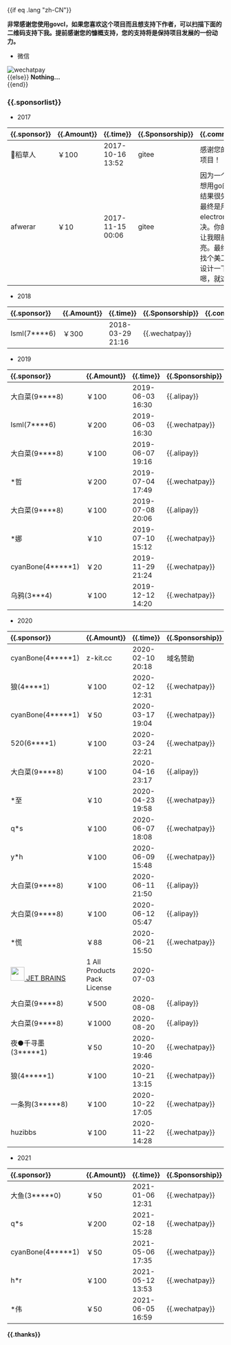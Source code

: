 
{{if eq .lang "zh-CN"}}

**非常感谢您使用govcl，如果您喜欢这个项目而且想支持下作者，可以扫描下面的二维码支持下我。提前感谢您的慷概支持，您的支持将是保持项目发展的一份动力。**   

* 微信  

![wechatpay](/assets/images/wechatpay.jpg)  
{{else}}
**Nothing...**  
{{end}}

### {{.sponsorlist}}  

* 2017  

| {{.sponsor}}    | {{.Amount}}    | {{.time}} | {{.Sponsorship}} | {{.comment}} |  
| :------ | :------ | :----    | :----  | :---- |   
| 稻草人 | ￥100 | 2017-10-16 13:52 |  gitee | 感谢您的开源项目！ |  
| afwerar | ￥10 | 2017-11-15 00:06 |  gitee | 因为一个项目想用go的ui，结果很失望，<br />最终是用electron解决。你的项目让我眼前一亮。最终希望找个美工好好设计一下。嗯，就这样。 |  

* 2018  

| {{.sponsor}}    | {{.Amount}}    | {{.time}} | {{.Sponsorship}} | {{.comment}} |  
| :------ | :------ | :----    | :----  | :---- |   
| Isml(7****6) | ￥300 | 2018-03-29 21:16 |  {{.wechatpay}} |  |  

* 2019  

| {{.sponsor}}    | {{.Amount}}    | {{.time}} | {{.Sponsorship}} | {{.comment}} |  
| :------ | :------ | :----    | :----  | :---- |   
| 大白菜(9****8) | ￥100 | 2019-06-03 16:30 |  {{.alipay}} |  |  
| Isml(7****6) | ￥200 | 2019-06-03 16:30 |  {{.wechatpay}} |  |    
| 大白菜(9****8) | ￥100 | 2019-06-07 19:16 |  {{.alipay}} |  |  
| *哲 | ￥200 | 2019-07-04 17:49 |  {{.wechatpay}} | govcl很棒！加油!  |  
| 大白菜(9****8) | ￥100 | 2019-07-08 20:06 |  {{.alipay}} |  |  
| *娜 | ￥10 | 2019-07-10 15:12 |  {{.wechatpay}} |  |  
| cyanBone(4*****1)| ￥20 | 2019-11-29 21:24 |  {{.wechatpay}} |  |  
| 乌鸦(3***4)| ￥100 | 2019-12-12 14:20 |  {{.wechatpay}} |  |  

* 2020  

| {{.sponsor}}    | {{.Amount}}    | {{.time}} | {{.Sponsorship}} | {{.comment}} |  
| :------ | :------ | :----    | :----  | :---- |   
| cyanBone(4*****1)| z-kit.cc | 2020-02-10 20:18 |  域名赞助   |  |  
| 狼(4****1) | ￥100 | 2020-02-12 12:31 |  {{.wechatpay}}   |  |  
| cyanBone(4*****1)| ￥50 | 2020-03-17 19:04 |  {{.wechatpay}} |  |  
| 520(6****1)| ￥100 | 2020-03-24 22:21 |  {{.wechatpay}} |  太棒棒了 |  
| 大白菜(9****8)| ￥100 | 2020-04-16 23:17 |  {{.alipay}} |   |  
| *至 | ￥10 | 2020-04-23 19:58 |  {{.wechatpay}} | Govcl好用  |  
| q*s | ￥100 | 2020-06-07 18:08 |  {{.wechatpay}} | 群主动作好快！  |  
| y*h | ￥100 | 2020-06-09 15:48 |  {{.wechatpay}} | 群主牛逼  |  
| 大白菜(9****8) | ￥100 | 2020-06-11 21:50 |  {{.alipay}} |   |  
| 大白菜(9****8) | ￥100 | 2020-06-12 05:47 |  {{.alipay}} |   |    
| *慌 | ￥88 | 2020-06-21 15:50 |  {{.wechatpay}} |   |  
| [<img height="32" src="/assets/images/jetbrains.png"> JET BRAINS](https://www.jetbrains.com/?from=govcl) | 1 All Products Pack License | 2020-07-03 |   |   |  
| 大白菜(9****8) | ￥500 | 2020-08-08 |  {{.alipay}} |   |    
| 大白菜(9****8) | ￥1000 | 2020-08-20 |  {{.alipay}} |   |    
| 夜●千寻墨(3*****1)| ￥50 | 2020-10-20 19:46 |  {{.wechatpay}} |  感谢群主大佬 |  
| 狼(4*****1) | ￥100 | 2020-10-21 13:15 |  {{.wechatpay}} |   |  
| 一条狗(3*****8) | ￥100 | 2020-10-22 17:05 |  {{.wechatpay}} | 小小心意支持群主大人  |  
| huzibbs | ￥100 | 2020-11-22 14:28 |  {{.wechatpay}} |   |  

* 2021  

| {{.sponsor}}    | {{.Amount}}    | {{.time}} | {{.Sponsorship}} | {{.comment}} |  
| :------ | :------ | :----    | :----  | :---- |   
| 大鱼(3*****0)| ￥50 | 2021-01-06 12:31 |  {{.wechatpay}}  | 群主大佬喝咖啡 |  
| q*s | ￥200 | 2021-02-18 15:28 |  {{.wechatpay}} |  |  
| cyanBone(4*****1)| ￥50 | 2021-05-06 17:35 |  {{.wechatpay}} |  |  
| h*r| ￥100 | 2021-05-12 13:53 |  {{.wechatpay}} |  |  
| *伟| ￥50 | 2021-06-05 16:59 |  {{.wechatpay}} | 5点啦，饮茶先啦😂 |  

**{{.thanks}}** 

